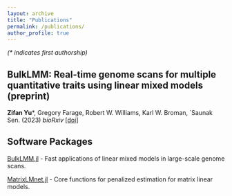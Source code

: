 ```yaml
---
layout: archive
title: "Publications"
permalink: /publications/
author_profile: true
---
```


<!--- {% if author.googlescholar %}
  You can also find my articles on <u><a href="{{author.googlescholar}}">my Google Scholar profile</a>.</u>
{% endif %}

{% include base_path %}

{% for post in site.publications reversed %}
  {% include archive-single.html %}
{% endfor %}
--->

*(\* indicates first authorship)*
## BulkLMM: Real-time genome scans for multiple quantitative traits using linear mixed models (preprint)
**Zifan Yu***, Gregory Farage, Robert W. Williams, Karl W. Broman, ´Saunak Sen. (2023) <i>bioRxiv</i>
[[doi]](https://www.biorxiv.org/content/10.1101/2023.12.20.572698v1)

## Software Packages
[BulkLMM.jl](https://github.com/learningMalanya/BulkLMM.jl) - Fast applications of linear mixed models in large-scale genome scans.

[MatrixLMnet.jl](https://github.com/senresearch/MatrixLMnet.jl) - Core functions for penalized estimation for matrix linear models.

